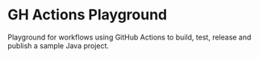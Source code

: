 # GH Actions Playground

Playground for workflows using GitHub Actions to build, test, release and publish a sample Java project.
